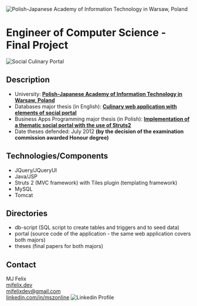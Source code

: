![Polish-Japanese Academy of Information Technology in Warsaw, Poland](https://mjfelix.dev/img/external/pjwstk-logo.png)

# Engineer of Computer Science - Final Project

![Social Culinary Portal](https://mjfelix.dev/img/external/engineer-of-computer-science-final-project.jpg)

## Description

- University: **[Polish-Japanese Academy of Information Technology in Warsaw, Poland](https://www.pja.edu.pl/en/)**
- Databases major thesis (in English): **[Culinary web application with elements of social portal](theses/databases-major/Maciej_Szczesny_s5014_SDabd_praca_inzynierska.pdf)**
- Business Apps Programming major thesis (in Polish): **[Implementation of a thematic social portal with the use of Struts2](theses/business-applications-programming-major/Maciej_Szczesny_s5014_SDg_praca_inzynierska.pdf)**
- Date theses defended: July 2012 **(by the decision of the examination commission awarded Honour degree)**

## Technologies/Components

- JQuery/JQueryUI
- Java/JSP
- Struts 2 (MVC framework) with Tiles plugin (templating framework)
- MySQL
- Tomcat

## Directories

- db-script (SQL script to create tables and triggers and to seed data)
- portal (source code of the application - the same web application covers both majors)
- theses (final papers for both majors)

## Contact

MJ Felix<br>
[mjfelix.dev](https://mjfelix.dev)<br>
mjfelixdev@gmail.com<br>
[linkedin.com/in/mszonline](https://www.linkedin.com/in/mjfelix/) ![Linkedin Profile](https://i.stack.imgur.com/gVE0j.png)

